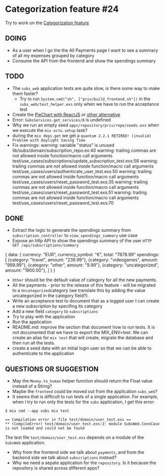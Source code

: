 # Categorization feature #24

Try to work on the [Categorization feature](https://github.com/joaquimadraz/opensubs.io/issues/24)

## DOING

- As a user when I go the the All Payments page I want to see a summary of all my expenses grouped by category
 - Consume the API from the frontend and show the spendings summary

## TODO

- The `subs_web` application tests are quite slow, is there some way to make them faster?
  - Try to run `System.cmd("sh", ["priv/build_frontend.sh"])` in the `subs_web/test_helper.exs` only when we have to run the acceptance test
- Create the [PieChart with ReactJS](http://www.reactd3.org/) or [other alternative](http://recharts.org/#/en-US)
- Error: `SubsServices.get_services/0` is undefined
- Why we run an empty seed `apps/repository/priv/repo/seeds.exs` when we execute the `mix ecto.setup` task?
- during the `mix deps.get` we get a `quantum 2.2.1 RETIRED! (invalid) Problem with Daylight Saving Time`
- Fix warnings:
warning: variable "status" is unused
  lib/subs/domain/subscription_repo.ex:40
warning: trailing commas are not allowed inside function/macro call arguments
  test/use_cases/subscriptions/update_subscription_test.exs:58
warning: trailing commas are not allowed inside function/macro call arguments
  test/use_cases/users/authenticate_user_test.exs:50
warning: trailing commas are not allowed inside function/macro call arguments
  test/use_cases/users/reset_password_test.exs:35
warning: trailing commas are not allowed inside function/macro call arguments
  test/use_cases/users/reset_password_test.exs:51
warning: trailing commas are not allowed inside function/macro call arguments
  test/use_cases/users/reset_password_test.exs:70

## DONE

- Extract the logic to generate the spendings summary from `subscription_controller` to `view_spendings_summary` use case
- Expose an http API to show the spendings summary of the user `HTTP GET /api/subscriptions/summary`

{
  data: {
    currency: "EUR",
    currency_symbol: "€",
    total: "7878.99"
    spendings: [
      {category: "travel", amount: "239.99"},
      {category: "videogames", amount: "999.99"},
      {category: "other", amount: "9.99"},
      {category: "uncategorized", amount: "1900.00"},
    ]
  }
}

- `Other` should be the default value of category for all the new payments.
- All the payments - prior to the release of this feature - will be migrated to a `Uncategorized`category (we translate this by adding the value uncategorized in the category field?).
- Write an acceptance test to document that as a logged user I can create a new subscription by specifing its category
- Add a new field `category` to `subscriptions`
- Try to play with the application
- Run the application
- README.md: improve the section that document how to run tests. It is not documented that we have to export the MIX_ENV=test. We can create an alias for `mix test` that will create, migrate the database and then run all the tests.
- create a seed data with an initial login user so that we can be able to authenticate to the application


## QUESTIONS OR SUGGESTION

- May the `Money.to_human` helper function should return the Float value instead of a String?
- Maybe the `frontend` could be moved out from the application `subs_web`?
- It seems that is difficult to run tests of a single application. For example, when I try to run only the tests for the `subs` application, I get this error:

```
$ mix cmd --app subs mix test

== Compilation error in file test/domain/user_test.exs ==
** (CompileError) test/domain/user_test.exs:2: module SubsWeb.ConnCase is not loaded and could not be found
```

The test file `test/domain/user_test.exs` depends on a module of the `SubsWeb` application.

- Why from the frontend side we talk about `payments`, and from the backend side we talk about `subscriptions` instead?
- Why we need a sepate application for the `repository`. Is it because the repository is shared across different apps?
